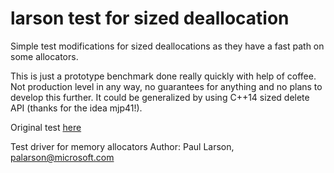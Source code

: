 # larson test for sized deallocation

Simple test modifications for sized deallocations as they have a fast path on some allocators.

This is just a prototype benchmark done really quickly with help of coffee. Not production level in any way, no guarantees for anything and no plans to develop this further. It could be generalized by using C++14 sized delete API (thanks for the idea mjp41!).

Original test [here](https://github.com/daanx/mimalloc-bench/tree/master/bench/larson)

Test driver for memory allocators
Author: Paul Larson, palarson@microsoft.com
